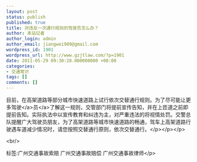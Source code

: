 ```yaml
---
layout: post
status: publish
published: true
title: 对违反一次通行规则的驾驶员怎么办？
author: 本站记者
author_login: admin
author_email: jiangwei909@gmail.com
wordpress_id: 1901
wordpress_url: http://www.gzjtlaw.com/?p=1901
date: 2011-05-29 09:30:28.000000000 +08:00
categories:
- 交通常识
tags: []
comments: []
---
```

<p>目前，在高架道路等部分城市快速道路上试行依次交替通行规则。为了尽可能让更多<a><a>驾驶<&#47;a>员<&#47;a>了解这一规则，交管部门将提前宣传告知，并在上匝道之前即提前告知。实际执法中以宣传教育和纠违为主，对严重违法的将视情处罚。交警总队提醒广大驾驶员朋友，为了高架道路等城市快速道路的畅通，驾车上高架道路行驶遇车道减少情况时，请您按照交替通行原则，依次交替通行。<&#47;p><&#47;p><&#47;p><br&#47;><p>标签:广州交通事故索赔 广州交通事故赔偿 广州交通事故律师<&#47;p>
